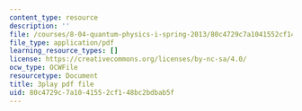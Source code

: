 ```yaml
---
content_type: resource
description: ''
file: /courses/8-04-quantum-physics-i-spring-2013/80c4729c7a1041552cf148bc2bdbab5f_SsCeVABM4Mo.pdf
file_type: application/pdf
learning_resource_types: []
license: https://creativecommons.org/licenses/by-nc-sa/4.0/
ocw_type: OCWFile
resourcetype: Document
title: 3play pdf file
uid: 80c4729c-7a10-4155-2cf1-48bc2bdbab5f
---
```

